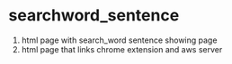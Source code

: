 # searchword_sentence
1) html page with search_word sentence showing  page
2) html page that links chrome extension and aws server
